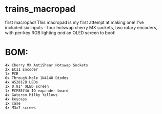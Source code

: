 # trains_macropad
 first macropad!
This macropad is my first attempt at making one! I've included six inputs - four hotswap cherry MX sockets, two rotary encoders, with per-key RGB lighting _and_ an OLED screen to boot!

# BOM:

    4x Cherry MX AntiShear Hotswap Sockets
    2x EC11 Encoder
    1x PCB
    6x Through-hole 1N4148 Diodes
    4x WS2812B LEDs
    1x 0.91" OLED screen
    1x PCF8574A IO expander board
    4x Gateron Milky Yellows
    4x keycaps
    1x case
    4x M3x7 screws
